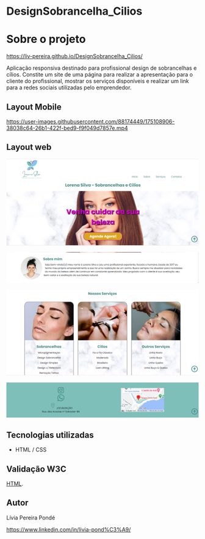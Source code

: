 # DesignSobrancelha_Cilios

# Sobre o projeto
https://liv-pereira.github.io/DesignSobrancelha_Cilios/

Aplicação responsiva destinado para profissional design de sobrancelhas e cílios. Constite um site de uma página para realizar a apresentação para o cliente do 
profissional, mostrar os serviços disponíveis e realizar um link para a redes sociais utilizadas pelo emprendedor.  

## Layout Mobile

https://user-images.githubusercontent.com/88174449/175108906-38038c64-26b1-422f-bed9-f9f049d7857e.mp4

## Layout web
![Principal](https://github.com/liv-pereira/Assets/blob/main/DesingSobrancelha/main.png)

![Secção 1](https://github.com/liv-pereira/Assets/blob/main/DesingSobrancelha/seccao1.png)

![Secção 2](https://github.com/liv-pereira/Assets/blob/main/DesingSobrancelha/Seccao2.png)

![Rodapé](https://github.com/liv-pereira/Assets/blob/main/DesingSobrancelha/footer.png)

## Tecnologias utilizadas

- HTML / CSS

## Validação W3C
[HTML](https://validator.w3.org/).

## Autor

Lívia Pereira Pondé

https://www.linkedin.com/in/livia-pond%C3%A9/
